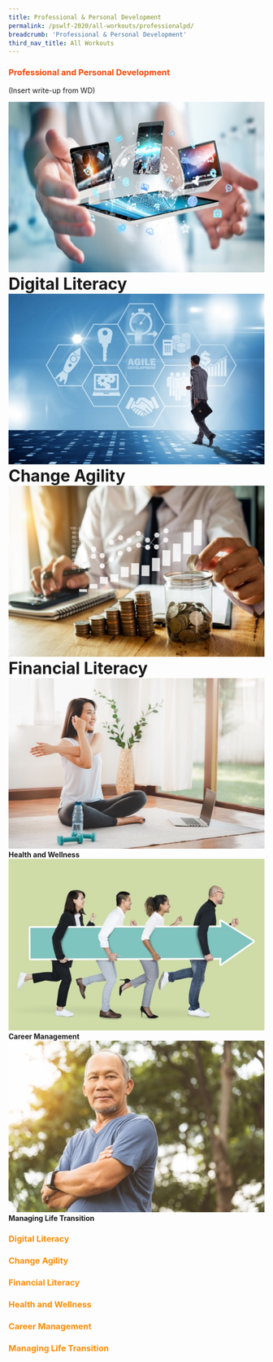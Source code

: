 ```yaml
---
title: Professional & Personal Development
permalink: /pswlf-2020/all-workouts/professionalpd/
breadcrumb: 'Professional & Personal Development'
third_nav_title: All Workouts
---
```

### <font color="orangered"><b>Professional and Personal Development</b></font>
(Insert write-up from WD)
<div class="row">
    <div class="col is-4">
	     <figure style="margin:0;">
	     <a href="#digital"><img src="images/digitalliteracy.jpg"></a>
		     <font size="6"><b>Digital Literacy</b></font>
		</figure>
    </div>
    <div class="col is-4">
	    <figure style="margin:0;">
	     <a href="#change"><img src="/images/changeagility.jpg"></a>
		 <font size="6"><b>Change Agility</b></font>
		</figure>
    </div>
    <div class="col is-4">
	    <figure style="margin:0;">
	    <a href="#financial"><img src="/images/financialliteracy.jpg"></a>
	    <font size="6"><b>Financial Literacy</b></font>
		</figure>
    </div>
</div>

<div class="row">
    <div class="col is-4">
	     <figure style="margin:0;">
		<a href="#health"><img src="/images/health1.jpg"></a>
		     <figcaption><b>Health and Wellness</b></figcaption>
		</figure>
    </div>
    <div class="col is-4">
	    <figure style="margin:0;">
		<a href="#career"><img src="/images/careermanagement1.jpg"></a>
		    <figcaption><b>Career Management</b></figcaption>
		</figure>
    </div>
    <div class="col is-4">
	    <figure style="margin:0;">
		<a href="#life"><img src="/images/lifetransition.jpg"></a>		    
		    <figcaption><b>Managing Life Transition</b></figcaption>
		</figure>
    </div>
</div>


### <font color="darkorange"><b>Digital Literacy</b></font><a name="digital"></a>

### <font color="darkorange"><b>Change Agility</b></font><a name="change"></a>

### <font color="darkorange"><b>Financial Literacy</b></font><a name="financial"></a>

### <font color="darkorange"><b>Health and Wellness</b></font><a name="health"></a>

### <font color="darkorange"><b>Career Management</b></font><a name="career"></a>

### <font color="darkorange"><b>Managing Life Transition</b></font><a name="life"></a>
